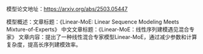 模型论文地址：https://arxiv.org/abs/2503.05447

模型概述：文章标题：《Linear-MoE: Linear Sequence Modeling Meets Mixture-of-Experts》
中文文章标题：《Linear-MoE：线性序列建模遇见混合专家》
文章内容：提出了一种线性混合专家模型Linear-MoE，通过减少参数和计算复杂度，提高长序列建模效率。

